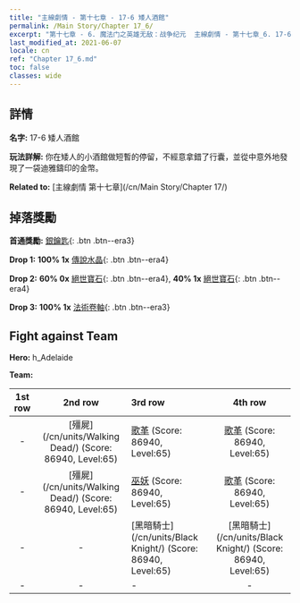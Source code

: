 ```yaml
---
title: "主線劇情 - 第十七章 - 17-6 矮人酒館"
permalink: /Main Story/Chapter 17_6/
excerpt: "第十七章 - 6. 魔法门之英雄无敌：战争纪元  主線劇情 - 第十七章_6. 17-6 矮人酒館"
last_modified_at: 2021-06-07
locale: cn
ref: "Chapter 17_6.md"
toc: false
classes: wide
---
```


## 詳情

 **名字:** 17-6 矮人酒館

 **玩法詳解:** 你在矮人的小酒館做短暫的停留，不經意拿錯了行囊，並從中意外地發現了一袋迪雅鑄印的金幣。

 **Related to:** [主線劇情 第十七章](/cn/Main Story/Chapter 17/)

## 掉落獎勵

 **首通獎勵:** [銀鑰匙](/cn/Items/con_693/){: .btn .btn--era3}

 **Drop 1:** **100% 1x** [傳說水晶](/cn/Items/mat_59/){: .btn .btn--era4}

 **Drop 2:** **60% 0x** [絕世寶石](/cn/Items/mat_51/){: .btn .btn--era4}, **40% 1x** [絕世寶石](/cn/Items/mat_51/){: .btn .btn--era4}

 **Drop 3:** **100% 1x** [法術卷軸](/cn/Items/con_694/){: .btn .btn--era3}


## Fight against Team
 **Hero:** h_Adelaide

 **Team:**


  | 1st row | 2nd row | 3rd row | 4th row |
  |:----:|:----:|:----|:----:|
  | - | [殭屍](/cn/units/Walking Dead/) (Score: 86940, Level:65)  | [歌革](/cn/units/Gog/) (Score: 86940, Level:65)  | [歌革](/cn/units/Gog/) (Score: 86940, Level:65)  |
  | - | [殭屍](/cn/units/Walking Dead/) (Score: 86940, Level:65)  | [巫妖](/cn/units/Lich/) (Score: 86940, Level:65)  | [歌革](/cn/units/Gog/) (Score: 86940, Level:65)  |
  | - | - | [黑暗騎士](/cn/units/Black Knight/) (Score: 86940, Level:65)  | [黑暗騎士](/cn/units/Black Knight/) (Score: 86940, Level:65)  |
  | - | - | - | - |



